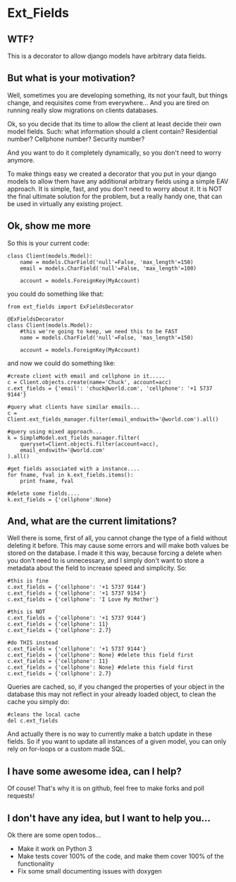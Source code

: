 # Ext_Fields

## WTF?
This is a decorator to allow django models have arbitrary data fields.

## But what is your motivation?
Well, sometimes you are developing something, its not your fault, but things
change, and requisites come from everywhere... And you are tired on running really
slow migrations on clients databases.

Ok, so you decide that its time to allow the client at least decide their own
model fields. Such: what information should a client contain? Residential number?
Cellphone number? Security number?

And you want to do it completely dynamically, so you don't need to worry anymore.

To make things easy we created a decorator that you put in your django models
to allow them have any additional arbitrary fields using a simple EAV approach.
It is simple, fast, and you don't need to worry about it. It is NOT the final ultimate
solution for the problem, but a really handy one, that can be used in virtually
any existing project.

## Ok, show me more
So this is your current code:

    class Client(models.Model):
        name = models.CharField('null'=False, 'max_length'=150)
        email = models.CharField('null'=False, 'max_length'=100)

        account = models.ForeignKey(MyAccount)

you could do something like that:

    from ext_fields import ExFieldsDecorator

    @ExFieldsDecorator
    class Client(models.Model):
        #this we're going to keep, we need this to be FAST
        name = models.CharField('null'=False, 'mas_length'=150)

        account = models.ForeignKey(MyAccount)

and now we could do something like:

    #create client with email and cellphone in it.....
    c = Client.objects.create(name='Chuck', account=acc)
    c.ext_fields = {'email': 'chuck@world.com', 'cellphone': '+1 5737 9144'}

    #query what clients have similar emails...
    c = Client.ext_fields_manager.filter(email_endswith='@world.com').all()

    #query using mixed approach...
    k = SimpleModel.ext_fields_manager.filter(
        queryset=Client.objects.filter(account=acc),
        email_endswith='@world.com'
    ).all()

    #get fields associated with a instance....
    for fname, fval in k.ext_fields.items():
        print fname, fval

    #delete some fields....
    k.ext_fields = {'cellphone':None}

## And, what are the current limitations?

Well there is some, first of all, you cannot change the type of a field without
deleting it before. This may cause some errors and will make both values be stored
on the database. I made it this way, because forcing a delete when you don't need to
is unnecessary, and I simply don't want to store a metadata about the field to increase
speed and simplicity. So:

    #this is fine
    c.ext_fields = {'cellphone': '+1 5737 9144'}
    c.ext_fields = {'cellphone': '+1 5737 9154'}
    c.ext_fields = {'cellphone': 'I Love My Mother'}

    #this is NOT
    c.ext_fields = {'cellphone': '+1 5737 9144'}
    c.ext_fields = {'cellphone': 11}
    c.ext_fields = {'cellphone': 2.7}

    #do THIS instead
    c.ext_fields = {'cellphone': '+1 5737 9144'}
    c.ext_fields = {'cellphone': None} #delete this field first
    c.ext_fields = {'cellphone': 11}
    c.ext_fields = {'cellphone': None} #delete this field first
    c.ext_fields = {'cellphone': 2.7}

Queries are cached, so, if you changed the properties of your object in the
database this may not reflect in your already loaded object, to clean the cache
you simply do:

    #cleans the local cache
    del c.ext_fields

And actually there is no way to currently make a batch update in these fields. So
if you want to update all instances of a given model, you can only rely on for-loops
or a custom made SQL.

## I have some awesome idea, can I help?

Of couse! That's why it is on github, feel free to make forks and poll requests!

## I don't have any idea, but I want to help you...

Ok there are some open todos...
* Make it work on Python 3
* Make tests cover 100% of the code, and make them cover 100% of the functionality
* Fix some small documenting issues with doxygen
